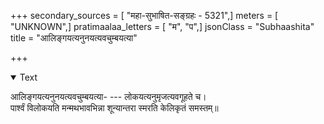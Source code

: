 +++
secondary_sources = [ "महा-सुभाषित-सङ्ग्रहः - 5321",]
meters = [ "UNKNOWN",]
pratimaalaa_letters = [ "म", "प",]
jsonClass = "Subhaashita"
title = "आलिङ्गयत्यनुनयत्यवचुम्बयत्या"

+++

<details open><summary>Text</summary>

आलिङ्गयत्यनुनयत्यवचुम्बयत्या- --- लोकयत्यनुमृजत्यवगूहते च।  
पार्श्वं विलोकयति मन्मथभावभिन्ना शून्यान्तरा स्मरति केलिकृतं समस्तम्॥
</details>
